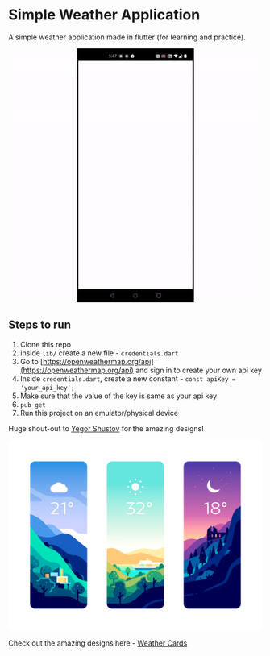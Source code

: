 # Simple Weather Application

A simple weather application made in flutter (for learning and practice).

![app](app.gif)

## Steps to run

1. Clone this repo
2. inside `lib/` create a new file - `credentials.dart`
3. Go to [https://openweathermap.org/api](https://openweathermap.org/api) and sign in to create your own api key
4. Inside `credentials.dart`, create a new constant - `const apiKey = 'your_api_key';`
5. Make sure that the value of the key is same as your api key
6. `pub get`
7. Run this project on an emulator/physical device

Huge shout-out to [Yegor Shustov](https://dribbble.com/YegorShustov) for the amazing designs!

![weather](./assets/weather.png)

Check out the amazing designs here - [Weather Cards](https://dribbble.com/shots/6887377-Weather-Cards)